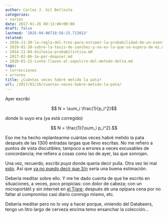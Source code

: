 ```yaml
---
author: Carlos J. Gil Bellosta
categories:
- varios
date: 2017-01-26 08:13:06+00:00
draft: false
lastmod: '2025-04-06T18:56:15.713013'
related:
- 2016-11-30-la-regla-del-tres-para-estimar-la-probabilidad-de-un-evento-todavia-no-observado.md
- 2019-01-30-sobre-la-tesis-de-sanchez-y-no-es-lo-que-se-espera-de-mi.md
- 2014-11-04-dislexia-probabilistica.md
- 2017-02-06-1e-por-doquier.md
- 2020-01-22-siete-llaves-al-sepulcro-del-metodo-delta.md
tags:
- correcciones
- errores
title: ¿Cuántas veces habré metido la pata?
url: /2017/01/26/cuantas-veces-habre-metido-la-pata/
---
```


Ayer escribí

$$ N = \sum_i \frac{1}{p_i^2}$$

donde lo suyo era (ya está corregido)

$$ N = \frac{1}{\sum_i p_i^2}.$$

Eso me ha hecho replantearme cuántas veces habré metido la pata después de las 1300 entradas largas que llevo escritas. No me refiero a puntos de vista discutibles; tampoco a errores a veces excusables de concordancia; me refiero a cosas como las de ayer, las que sonrojan.

Una vez, recuerdo, escribí _puya_ donde quería decir pulla. Otra vez leí mal [esto](https://en.wikipedia.org/wiki/Banzhaf_power_index). Así que [ya no puedo decir que 3/n](https://datanalytics.com/2016/11/30/la-regla-del-tres-para-estimar-la-probabilidad-de-un-evento-todavia-no-observado/) sería una buena estimación.

Debería meditar sobre ello. Y me he dado cuenta de que he escrito en situaciones, a veces, poco propicias: con dolor de cabeza; con un microportátil y sin internet en [el Tigre](https://es.wikipedia.org/wiki/Tigre_(Buenos_Aires)); después de una opípara cena por no faltar al compromiso casi diario conmigo mismo, etc.

Debería meditar pero no lo voy a hacer porque, viniendo del Databeers, tengo un litro largo de cerveza encima temo ensanchar la colección...